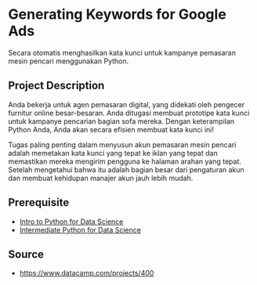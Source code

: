 # Generating Keywords for Google Ads

Secara otomatis menghasilkan kata kunci untuk kampanye pemasaran mesin pencari menggunakan Python.

## Project Description

Anda bekerja untuk agen pemasaran digital, yang didekati oleh pengecer furnitur online besar-besaran. Anda ditugasi membuat prototipe kata kunci untuk kampanye pencarian bagian sofa mereka. Dengan keterampilan Python Anda, Anda akan secara efisien membuat kata kunci ini!

Tugas paling penting dalam menyusun akun pemasaran mesin pencari adalah memetakan kata kunci yang tepat ke iklan yang tepat dan memastikan mereka mengirim pengguna ke halaman arahan yang tepat. Setelah mengetahui bahwa itu adalah bagian besar dari pengaturan akun dan membuat kehidupan manajer akun jauh lebih mudah.

## Prerequisite

* [Intro to Python for Data Science](https://www.datacamp.com/courses/intro-to-python-for-data-science)
* [Intermediate Python for Data Science](https://github.com/tommypratama/datacamp/tree/master/Intermediate%20Python%20for%20Data%20Science)

## Source

* https://www.datacamp.com/projects/400